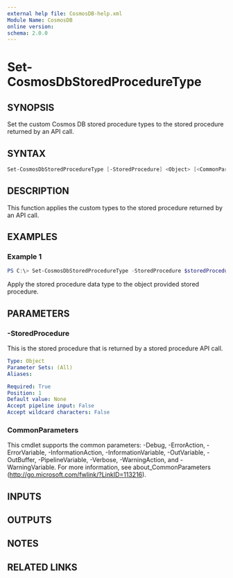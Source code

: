 ```yaml
---
external help file: CosmosDB-help.xml
Module Name: CosmosDB
online version:
schema: 2.0.0
---
```


# Set-CosmosDbStoredProcedureType

## SYNOPSIS

Set the custom Cosmos DB stored procedure types to the
stored procedure returned by an API call.

## SYNTAX

```powershell
Set-CosmosDbStoredProcedureType [-StoredProcedure] <Object> [<CommonParameters>]
```

## DESCRIPTION

This function applies the custom types to the stored
procedure returned by an API call.

## EXAMPLES

### Example 1

```powershell
PS C:\> Set-CosmosDbStoredProcedureType -StoredProcedure $storedProcedure
```

Apply the stored procedure data type to the object provided
stored procedure.

## PARAMETERS

### -StoredProcedure

This is the stored procedure that is returned by a stored procedure API call.

```yaml
Type: Object
Parameter Sets: (All)
Aliases:

Required: True
Position: 1
Default value: None
Accept pipeline input: False
Accept wildcard characters: False
```

### CommonParameters

This cmdlet supports the common parameters: -Debug, -ErrorAction, -ErrorVariable, -InformationAction, -InformationVariable, -OutVariable, -OutBuffer, -PipelineVariable, -Verbose, -WarningAction, and -WarningVariable.
For more information, see about_CommonParameters (http://go.microsoft.com/fwlink/?LinkID=113216).

## INPUTS

## OUTPUTS

## NOTES

## RELATED LINKS

